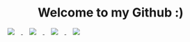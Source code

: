 <h1 align="center">
  Welcome to my Github :)
</h1>


<!-- Overall Stats -->

<!-- dark system display -->
<a href="https://github.com/anuraghazra/github-readme-stats#gh-dark-mode-only">
  <img align="top" hspace="15" src="https://github-readme-stats.vercel.app/api?username=camjhirsh&custom_title=Overall%20Stats&show_icons=true&theme=dark#gh-dark-mode-only"/>
</a>
<!-- light system display -->
<a href="https://github.com/anuraghazra/github-readme-stats#gh-light-mode-only">
  <img align="top" hspace="15" src="https://github-readme-stats.vercel.app/api?username=camjhirsh&show_icons=true&theme=default#gh-light-mode-only"/>
</a>

<!-- Languages -->

<!-- dark system display -->
<a href="https://github.com/anuraghazra/github-readme-stats#gh-dark-mode-only">
  <img align="top" hspace="15" src="https://github-readme-stats.vercel.app/api/top-langs/?username=camjhirsh&count=10&layout=compact&theme=dark#gh-dark-mode-only"/>
</a>
<!-- light system display -->
<a href="https://github.com/anuraghazra/github-readme-stats#gh-light-mode-only">
  <img align="top" hspace="15" src="https://github-readme-stats.vercel.app/api/top-langs/?username=camjhirsh&count=10&layout=compact&theme=default#gh-light-mode-only"/>
</a>


